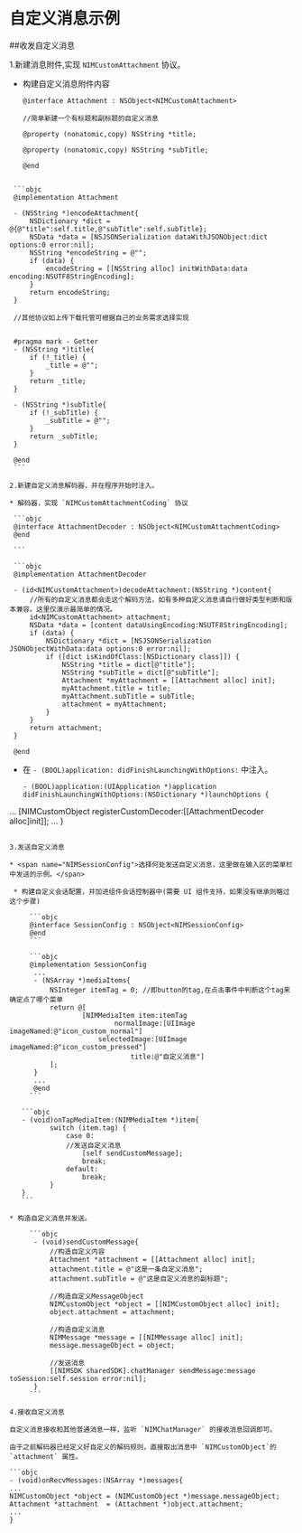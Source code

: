 # 自定义消息示例

##收发自定义消息

1.新建消息附件,实现 `NIMCustomAttachment` 协议。

  * 构建自定义消息附件内容

    ```objc
    @interface Attachment : NSObject<NIMCustomAttachment>
        
    //简单新建一个有标题和副标题的自定义消息
    
    @property (nonatomic,copy) NSString *title;
    
    @property (nonatomic,copy) NSString *subTitle;
    
    @end
   ```

    ```objc
    @implementation Attachment
    
    - (NSString *)encodeAttachment{
        NSDictionary *dict = @{@"title":self.title,@"subTitle":self.subTitle};
        NSData *data = [NSJSONSerialization dataWithJSONObject:dict options:0 error:nil];
        NSString *encodeString = @"";
        if (data) {
            encodeString = [[NSString alloc] initWithData:data encoding:NSUTF8StringEncoding];
        }
        return encodeString;
    }
    
    //其他协议如上传下载托管可根据自己的业务需求选择实现
    
    
    #pragma mark - Getter
    - (NSString *)title{
        if (!_title) {
            _title = @"";
        }
        return _title;
    }
    
    - (NSString *)subTitle{
        if (!_subTitle) {
            _subTitle = @"";
        }
        return _subTitle;
    }
    
    @end
    ```

2.新建自定义消息解码器，并在程序开始时注入。

* 解码器，实现 `NIMCustomAttachmentCoding` 协议

    ```objc
    @interface AttachmentDecoder : NSObject<NIMCustomAttachmentCoding>
    @end
    
    ```
    
    ```objc
    @implementation AttachmentDecoder
    
    - (id<NIMCustomAttachment>)decodeAttachment:(NSString *)content{
        //所有的自定义消息都会走这个解码方法，如有多种自定义消息请自行做好类型判断和版本兼容。这里仅演示最简单的情况。
        id<NIMCustomAttachment> attachment;
        NSData *data = [content dataUsingEncoding:NSUTF8StringEncoding];
        if (data) {
            NSDictionary *dict = [NSJSONSerialization JSONObjectWithData:data options:0 error:nil];
            if ([dict isKindOfClass:[NSDictionary class]]) {
                NSString *title = dict[@"title"];
                NSString *subTitle = dict[@"subTitle"];
                Attachment *myAttachment = [[Attachment alloc] init];
                myAttachment.title = title;
                myAttachment.subTitle = subTitle;
                attachment = myAttachment;
            }
        }
        return attachment;
    }
    
    @end
  ```
  
* 在 `- (BOOL)application: didFinishLaunchingWithOptions:` 中注入。

  ```objc
  - (BOOL)application:(UIApplication *)application didFinishLaunchingWithOptions:(NSDictionary *)launchOptions {
 ...
 [NIMCustomObject registerCustomDecoder:[[AttachmentDecoder alloc]init]];
 ... 
}
  ```
  
3.发送自定义消息

* <span name="NIMSessionConfig">选择何处发送自定义消息，这里做在输入区的菜单栏中发送的示例。</span>
   
   * 构建自定义会话配置，并加进组件会话控制器中(需要 UI 组件支持，如果没有继承则略过这个步骤)
   
	   ```objc
	   @interface SessionConfig : NSObject<NIMSessionConfig>
	   @end
	   ```
	   
	   ```objc
	   @implementation SessionConfig
	    ...
	    - (NSArray *)mediaItems{
	        NSInteger itemTag = 0; //即button的tag,在点击事件中判断这个tag来确定点了哪个菜单
	        return @[
	                [NIMMediaItem item:itemTag
	                        normalImage:[UIImage imageNamed:@"icon_custom_normal"]
	                    selectedImage:[UIImage imageNamed:@"icon_custom_pressed"]
	                            title:@"自定义消息"]
	        ];
	    }
	    ...
	    @end
	   ```
   
	 ```objc
	 - (void)onTapMediaItem:(NIMMediaItem *)item{
	        switch (item.tag) {
	            case 0:
	            //发送自定义消息
	                [self sendCustomMessage];
	                break;
	            default:
	                break;
	        }
	 }
	 ```
  
 * 构造自定义消息并发送。
 
	   ```objc
	    - (void)sendCustomMessage{
	        //构造自定义内容
	        Attachment *attachment = [[Attachment alloc] init];
	        attachment.title = @"这是一条自定义消息";
	        attachment.subTitle = @"这是自定义消息的副标题";
	        
	        //构造自定义MessageObject
	        NIMCustomObject *object = [[NIMCustomObject alloc] init];
	        object.attachment = attachment;
	        
	        //构造自定义消息
	        NIMMessage *message = [[NIMMessage alloc] init];
	        message.messageObject = object;
	        
	        //发送消息
	        [[NIMSDK sharedSDK].chatManager sendMessage:message toSession:self.session error:nil];
	    }
	   ```
   
4.接收自定义消息
  
自定义消息接收和其他普通消息一样，监听 `NIMChatManager` 的接收消息回调即可。

由于之前解码器已经定义好自定义的解码规则，直接取出消息中 `NIMCustomObject`的 `attachment` 属性。

```objc
- (void)onRecvMessages:(NSArray *)messages{
  ...
  NIMCustomObject *object = (NIMCustomObject *)message.messageObject;
  Attachment *attachment  = (Attachment *)object.attachment;
  ...
}
```

